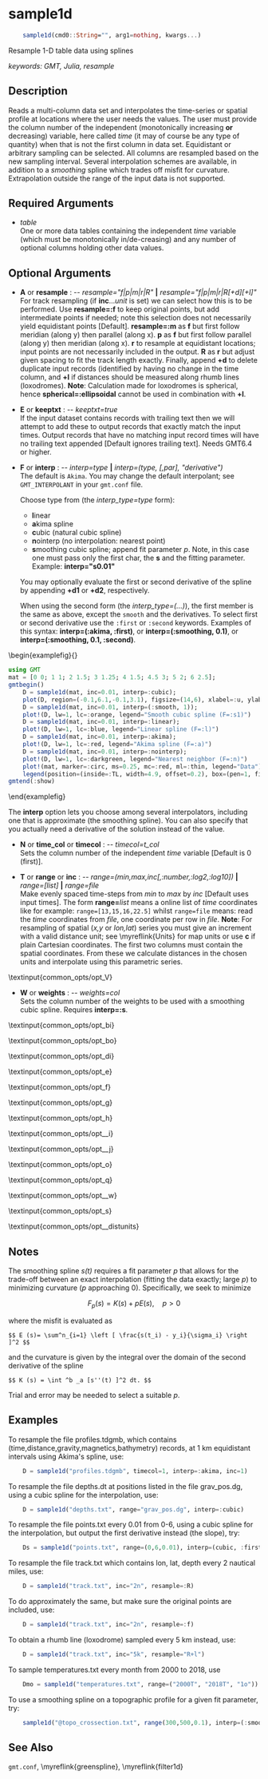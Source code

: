 # sample1d

```julia
	sample1d(cmd0::String="", arg1=nothing, kwargs...)
```

Resample 1-D table data using splines

*keywords: GMT, Julia, resample*

Description
-----------

Reads a multi-column data set and interpolates the time-series or spatial profile at locations
where the user needs the values. The user must provide the column number of the independent (monotonically
increasing **or** decreasing) variable, here called *time* (it may of course be any type of quantity)
when that is not the first column in data set. Equidistant or arbitrary sampling can be selected.
All columns are resampled based on the new sampling interval. Several interpolation schemes are available,
in addition to a *smoothing* spline which trades off misfit for curvature. Extrapolation outside the range
of the input data is not supported.

Required Arguments
------------------

- *table*\
    One or more data tables containing the independent *time* variable (which must be monotonically
    in/de-creasing) and any number of optional columns holding other data values.

Optional Arguments
------------------

- **A** or **resample** : -- *resample="f|p|m|r|R"* **|** *resample="f|p|m|r|R[+d][+l]"*\
    For track resampling (if **inc**...*unit* is set) we can select how this is to be performed.
    Use **resample=:f** to keep original points, but add intermediate points if needed; note this
    selection does not necessarily yield equidistant points [Default]. **resample=:m** as **f**
    but first follow meridian (along y) then parallel (along x). **p** as **f** but first follow
    parallel (along y) then meridian (along x). **r** to resample at equidistant locations;
    input points are not necessarily included in the output. **R** as **r** but adjust given
    spacing to fit the track length exactly. Finally, append **+d** to delete duplicate input records
    (identified by having no change in the time column, and **+l** if distances should be measured
    along rhumb lines (loxodromes). **Note**: Calculation made for loxodromes is spherical,
    hence **spherical=:ellipsoidal** cannot be used in combination with **+l**.

- **E** or **keeptxt** : -- *keeptxt=true*\
    If the input dataset contains records with trailing text then we will attempt to add these
    to output records that exactly match the input times. Output records that have no matching
    input record times will have no trailing text appended [Default ignores trailing text].
    Needs GMT6.4 or higher.

- **F** or **interp** : -- *interp=type* **|** *interp=(type, [,par], "derivative")*\
    The default is `Akima`. You may change the default interpolant; see `GMT_INTERPOLANT` in your `gmt.conf` file.

    Choose type from (the *interp_type=type* form):
    - **l**inear
    - **a**kima spline
    - **c**ubic (natural cubic spline)
    - **n**ointerp (no interpolation: nearest point)
    - **s**moothing cubic spline; append fit parameter *p*. Note, in this case one must pass only
      the first char, the **s** and the fitting parameter. Example: **interp="s0.01"**
    
    You may optionally evaluate the first or second derivative of the spline by appending **+d1** or **+d2**,
    respectively.
    
    When using the second form (the *interp_type=(...)*), the first member is the same as above, except the
    `smooth` and the derivatives. To select first or second derivative use the `:first` or `:second` keywords.
    Examples of this syntax: **interp=(:akima, :first)**, or **interp=(:smoothing, 0.1)**,
    or **interp=(:smoothing, 0.1, :second)**.

\begin{examplefig}{}
```julia
using GMT
mat = [0 0; 1 1; 2 1.5; 3 1.25; 4 1.5; 4.5 3; 5 2; 6 2.5];
gmtbegin()
    D = sample1d(mat, inc=0.01, interp=:cubic);
    plot(D, region=(-0.1,6.1,-0.1,3.1), figsize=(14,6), xlabel=:u, ylabel="u(x)", lw=1, legend="Cubic spline (F=:c)")
    D = sample1d(mat, inc=0.01, interp=(:smooth, 1));
    plot!(D, lw=1, lc=:orange, legend="Smooth cubic spline (F=:s1)")
    D = sample1d(mat, inc=0.01, interp=:linear);
    plot!(D, lw=1, lc=:blue, legend="Linear spline (F=:l)")
    D = sample1d(mat, inc=0.01, interp=:akima);
    plot!(D, lw=1, lc=:red, legend="Akima spline (F=:a)")
    D = sample1d(mat, inc=0.01, interp=:nointerp);
    plot!(D, lw=1, lc=:darkgreen, legend="Nearest neighbor (F=:n)")
    plot!(mat, marker=:circ, ms=0.25, mc=:red, ml=:thin, legend="Data")
    legend(position=(inside=:TL, width=4.9, offset=0.2), box=(pen=1, fill=:white, shaded=true))
gmtend(:show)
```
\end{examplefig}

   The **interp** option lets you choose among several interpolators, including
   one that is approximate (the smoothing spline). You can also specify
   that you actually need a derivative of the solution instead of the value.

- **N** or **time_col** or **timecol** : -- *timecol=t_col*\
    Sets the column number of the independent *time* variable [Default is 0 (first)].

- **T** or **range** or **inc** : -- *range=(min,max,inc[,:number,:log2,:log10])* **|** *range=[list]* **|** *range=file*\
    Make evenly spaced time-steps from *min* to *max* by *inc* [Default uses input times].
    The form **range=**_list_ means a online list of *time* coordinates like for example: `range=[13,15,16,22.5]`
    whilst `range=file` means: read the *time* coordinates from *file*, one coordinate per row in *file*.
    **Note**: For resampling of spatial (*x,y* or *lon,lat*) series you must give an increment with
    a valid distance unit; see \myreflink{Units} for map units or use **c** if plain Cartesian coordinates.
    The first two columns must contain the spatial coordinates. From these we calculate distances in the
    chosen units and interpolate using this parametric series.

\textinput{common_opts/opt_V}

- **W** or **weights** : -- *weights=col*\
    Sets the column number of the weights to be used with a smoothing cubic spline. Requires **interp=:s**.

\textinput{common_opts/opt_bi}

\textinput{common_opts/opt_bo}

\textinput{common_opts/opt_di}

\textinput{common_opts/opt_e}

\textinput{common_opts/opt_f}

\textinput{common_opts/opt_g}

\textinput{common_opts/opt_h}

\textinput{common_opts/opt__i}

\textinput{common_opts/opt__j}

\textinput{common_opts/opt_o}

\textinput{common_opts/opt_q}

\textinput{common_opts/opt__w}

\textinput{common_opts/opt_s}

\textinput{common_opts/opt__distunits}

Notes
-----

The smoothing spline *s(t)* requires a fit parameter *p* that allows for the trade-off between an
exact interpolation (fitting the data exactly; large *p*) to minimizing curvature (*p* approaching 0).
Specifically, we seek to minimize

$$ F_p (s)= K (s) + p E (s), \quad p > 0 $$

where the misfit is evaluated as

    $$ E (s)= \sum^n_{i=1} \left [ \frac{s(t_i) - y_i}{\sigma_i} \right ]^2 $$

and the curvature is given by the integral over the domain of the second derivative of the spline

    $$ K (s) = \int ^b _a [s''(t) ]^2 dt. $$

Trial and error may be needed to select a suitable *p*.

Examples
--------

To resample the file profiles.tdgmb, which contains (time,distance,gravity,magnetics,bathymetry)
records, at 1 km equidistant intervals using Akima's spline, use:

```julia
    D = sample1d("profiles.tdgmb", timecol=1, interp=:akima, inc=1)
```

To resample the file depths.dt at positions listed in the file grav_pos.dg, using a cubic spline
for the interpolation, use:

```julia
    D = sample1d("depths.txt", range="grav_pos.dg", interp=:cubic)
```

To resample the file points.txt every 0.01 from 0-6, using a cubic spline for the
interpolation, but output the first derivative instead (the slope), try:

```julia
    Ds = sample1d("points.txt", range=(0,6,0.01), interp=(cubic, :first))
```

To resample the file track.txt which contains lon, lat, depth every 2 nautical miles, use:

```julia
    D = sample1d("track.txt", inc="2n", resample=:R)
```

To do approximately the same, but make sure the original points are included, use:

```julia
    D = sample1d("track.txt", inc="2n", resample=:f)
```

To obtain a rhumb line (loxodrome) sampled every 5 km instead, use:

```julia
    D = sample1d("track.txt", inc="5k", resample="R+l")
```

To sample temperatures.txt every month from 2000 to 2018, use

```julia
    Dmo = sample1d("temperatures.txt", range=("2000T", "2018T", "1o"))
```

To use a smoothing spline on a topographic profile for a given fit parameter, try:

```julia
    sample1d("@topo_crossection.txt", range(300,500,0.1), interp=(:smooth, 0.001)) 
```

See Also
--------

`gmt.conf`,
\myreflink{greenspline},
\myreflink{filter1d}
